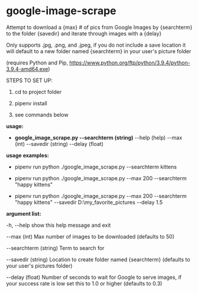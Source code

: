 # google-image-scrape
Attempt to download a {max} # of pics from Google Images by {searchterm} to the folder {savedir} and iterate through images with a {delay}

Only supports .jpg, .png, and .jpeg, if you do not include a save location it will default to a new folder named {searchterm} in your user's picture folder

(requires Python and Pip, https://www.python.org/ftp/python/3.9.4/python-3.9.4-amd64.exe)

STEPS TO SET UP:

1) cd to project folder

2) pipenv install

3) see commands below

**usage:**
   - **google_image_scrape.py --searchterm (string)** --help (help) --max (int) --savedir (string) --delay (float)


**usage examples:**

   - pipenv run python ./google_image_scrape.py --searchterm kittens

   - pipenv run python ./google_image_scrape.py --max 200 --searchterm "happy kittens"

   - pipenv run python ./google_image_scrape.py --max 200 --searchterm "happy kittens" --savedir D:\my_favorite_pictures --delay 1.5

                             
**argument list:**

  -h, --help            show this help message and exit

  --max (int)
                        Max number of images to be downloaded (defaults to 50)
 
  --searchterm (string)
                        Term to search for

  --savedir (string)    Location to create folder named {searchterm} (defaults to your user's pictures folder)

  --delay (float)       Number of seconds to wait for Google to serve images,
                        if your success rate is low set this to 1.0 or higher
                        (defaults to 0.3)
